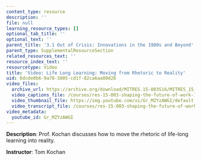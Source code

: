 ```yaml
---
content_type: resource
description: ''
file: null
learning_resource_types: []
optional_tab_title: ''
optional_text: ''
parent_title: '3.1 Out of Crisis: Innovations in the 1980s and Beyond'
parent_type: SupplementalResourceSection
related_resources_text: ''
resource_index_text: ''
resourcetype: Video
title: 'Video: Life Long Learning: Moving from Rhetoric to Reality'
uid: 6dcde0b6-9a78-3805-cd1f-82ca6aa80d28
video_files:
  archive_url: https://archive.org/download/MITRES.15-003S16/MITRES_15_003S16_3-1-11_360p.mp4
  video_captions_file: /courses/res-15-003-shaping-the-future-of-work-15-662x-spring-2016/df1373ad334659aea6eec8cc0eb6e9cb_Gr_MZYzAWGI.vtt
  video_thumbnail_file: https://img.youtube.com/vi/Gr_MZYzAWGI/default.jpg
  video_transcript_file: /courses/res-15-003-shaping-the-future-of-work-15-662x-spring-2016/17a728426867fd920b12e961508480b8_Gr_MZYzAWGI.pdf
video_metadata:
  youtube_id: Gr_MZYzAWGI
---
```


**Description**: Prof. Kochan discusses how to move the rhetoric of life-long learning into reality.

**Instructor**: Tom Kochan